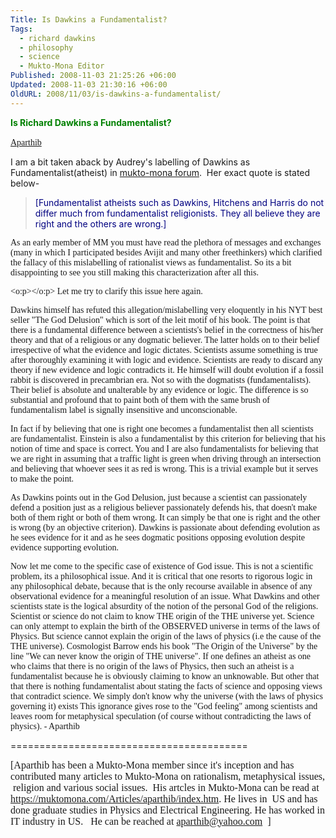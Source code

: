 ```yaml
---
Title: Is Dawkins a Fundamentalist?
Tags:
  - richard dawkins
  - philosophy
  - science
  - Mukto-Mona Editor
Published: 2008-11-03 21:25:26 +06:00
Updated: 2008-11-03 21:30:16 +06:00
OldURL: 2008/11/03/is-dawkins-a-fundamentalist/
---
```


<font color="#008000"><strong>Is Richard Dawkins a Fundamentalist?</strong></font>

<a href="https://muktomona.com/Articles/aparthib/index.htm"><font face="Verdana">Aparthib</font></a> 

I am a bit taken aback by Audrey's labelling of Dawkins as Fundamentalist(atheist) in <a target="_blank" href="https://groups.yahoo.com/group/mukto-mona/message/50476">mukto-mona forum</a>.  Her exact quote is stated below-
<blockquote><font color="#000080">[Fundamentalist atheists such as Dawkins, Hitchens and Harris do not differ much from fundamentalist religionists. They all believe they are right and the others are wrong.]</font></blockquote>
<span style="font-family: Georgia">As an early member of MM you must have read the plethora of messages and exchanges (many in which I participated besides Avijit and many other freethinkers) which clarified the fallacy of this mislabelling of rationalist views as fundamentalist. So its a bit disappointing to see you still making this characterization after all this.</span>

<span style="font-family: Georgia"><o:p></o:p></span><span style="font-family: Georgia">
Let me try to clarify this issue here again.

<span style="font-family: Georgia">Dawkins himself has refuted this allegation/mislabelling very eloquently in his NYT best seller "The God Delusion" which is sort of the leit motif of his book. The point is that there is a fundamental difference between a scientists's belief in the correctness of his/her theory and that of a religious or any dogmatic believer. The latter holds on to their belief irrespective of what the evidence and logic dictates. Scientists assume something is true after thoroughly examining it with logic and evidence. Scientists are ready to discard any theory if new evidence and logic contradicts it. He himself will doubt evolution if a fossil rabbit is discovered in precambrian era. Not so with the dogmatists (fundamentalists). Their belief is absolute and unalterable by any evidence or logic. The difference is so substantial and profound that to paint both of them with the same brush of fundamentalism label is signally insensitive and unconscionable.</span>

</span>

<span style="font-family: Georgia">In fact if by believing that one is right one becomes a fundamentalist then all scientists are fundamentalist. Einstein is also a fundamentalist by this criterion for believing that his notion of time and space is correct. You and I are also fundamentalists for believing that we are right in assuming that a traffic light is green when driving through an intersection and believing that whoever sees it as red is wrong. This is a trivial example but it serves to make the point.</span>



<span style="font-family: Georgia">As Dawkins points out in the God Delusion, just because a scientist can passionately defend a position just as a religious believer passionately defends his, that doesn't make both of them right or both of them wrong. It can simply be that one is right and the other is wrong (by an objective criterion). Dawkins is passionate about defending evolution as he sees evidence for it and as he sees dogmatic positions opposing evolution despite evidence supporting evolution.</span>



<span style="font-family: Georgia">Now let me come to the specific case of existence of God issue. This is not a scientific problem, its a philosophical issue. And it is critical that one resorts to rigorous logic in any philosophical debate, because that is the only recourse available in absence of any observational evidence for a meaningful resolution of an issue. What Dawkins and other scientists state is the logical absurdity of the notion of the personal God of the religions. Scientist or science do not claim to know THE origin of the THE universe yet. Science can only attempt to explain the birth of the OBSERVED universe in terms of the laws of Physics. But science cannot explain the origin of the laws of physics (i.e the cause of the THE universe). Cosmologist Barrow ends his book "The Origin of the Universe" by the line "We can never know the origin of THE universe". If one defines an atheist as one who claims that there is no origin of the laws of Physics, then such an atheist is a fundamentalist because he is obviously claiming to know an unknowable. But other that that there is nothing fundamentalist about stating the facts of science and opposing views that contradict science. We simply don't know why the universe (with the laws of physics governing it) exists This ignorance gives rose to the "God feeling" among scientists and leaves room for metaphysical speculation (of course without contradicting the laws of physics).</span><span style="font-family: Georgia"> </span><span style="font-family: Georgia">- Aparthib

=========================================

<span style="font-size: 12pt; font-family: 'Times New Roman'">[Aparthib has been a Mukto-Mona member since it's inception and has contributed many articles to Mukto-Mona on rationalism, metaphysical issues, <span> </span>religion and various social issues.<span>  </span>His artcles in Mukto-Mona can be read at https://muktomona.com/Articles/aparthib/index.htm. He lives in<span>  </span>US and has done graduate studies in Physics and Electrical Engineering. He has worked in IT industry in US.<span>   </span>He can be reached at aparthib@yahoo.com<span>  </span>]</span>

</span>
